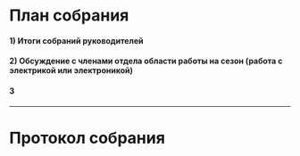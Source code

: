 # План собрания
#### 1) Итоги собраний руководителей
#### 2) Обсуждение с членами отдела области работы на сезон (работа с электрикой или электроникой)
#### 3
---
# Протокол собрания

